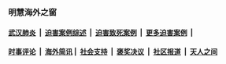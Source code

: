
### 明慧海外之窗

####  [武汉肺炎](indexes/365.md?t=06232201) &nbsp;|&nbsp;  [迫害案例综述](indexes/328.md?t=06232201) &nbsp;|&nbsp; [迫害致死案例](indexes/277.md?t=06232201)  &nbsp;|&nbsp; [更多迫害案例](indexes/81.md?t=06232201)  &nbsp;|&nbsp; 
####  [时事评论](indexes/19.md?t=06232201) &nbsp;|&nbsp; [海外简讯](indexes/245.md?t=06232201)&nbsp;|&nbsp;  [社会支持](indexes/140.md?t=06232201) &nbsp;|&nbsp; [褒奖决议](indexes/282.md?t=06232201) &nbsp;|&nbsp; [社区报道](indexes/91.md?t=06232201)  &nbsp;|&nbsp; [天人之间](indexes/78.md?t=06232201) 

